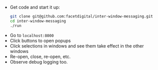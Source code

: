 * Get code and start it up:
    ```bash
    git clone git@github.com:facetdigital/inter-window-messaging.git
    cd inter-window-messaging
    ./run
    ```
* Go to `localhost:8000`
* Click buttons to open popups
* Click selections in windows and see them take effect in the other windows
* Re-open, close, re-open, etc.
* Observe debug logging too.
